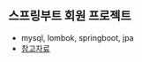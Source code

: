 ## 스프링부트 회원 프로젝트
- mysql, lombok, springboot, jpa
- [참고자료](https://www.youtube.com/watch?v=HUPGAXYBGoA&t=7s&ab_channel=%EC%BD%94%EB%94%A9%EB%A0%88%EC%8B%9C%ED%94%BC)